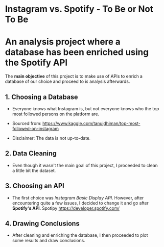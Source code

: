 # Instagram vs. Spotify - To Be or Not To Be
# An analysis project where a database has been enriched using the Spotify API
The **main objective** of this project is to make use of APIs to enrich a database of our choice and proceed to is analysis afterwards.


## 1. Choosing a Database
- Everyone knows what Instagram is, but not everyone knows who the top most followed persons on the platform are.

- Sourced from: https://www.kaggle.com/tanujdhiman/top-most-followed-on-instagram

- Disclaimer: The data is not up-to-date.

## 2. Data Cleaning
- Even though it wasn't the main goal of this project, I proceeded to clean a little bit the dataset.

## 3. Choosing an API
- The first choice was *Instagram Basic Display API*. However, after encountering quite a few issues, I decided to change it and go after **Spotify's API**.
Spotipy
https://developer.spotify.com/

## 4. Drawing Conclusions
- After cleaning and enriching the database, I then proceeded to plot some results and draw conclusions.